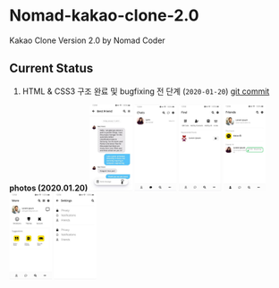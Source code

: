 # Nomad-kakao-clone-2.0

Kakao Clone Version 2.0 by Nomad Coder

## Current Status

1. HTML & CSS3 구조 완료 및 bugfixing 전 단계 (`2020-01-20`)
   [git commit](https://github.com/sokhyg9016/Nomad-kakao-clone-2.0/commit/4f4e244fd3ec278cac8664f6d2ee2beaa27e976e)

**photos (2020.01.20)**
<img src="/Screenshots/2.15/chat.jpg" width="15%"></img>
<img src="/Screenshots/2.15/chats.jpg" width="15%"></img>
<img src="/Screenshots/2.15/find.jpg" width="15%"></img>
<img src="/Screenshots/2.15/friends.jpg" width="15%"></img>
<img src="/Screenshots/2.15/more.jpg" width="15%"></img>
<img src="/Screenshots/2.15/settings.jpg" width="15%"></img>
